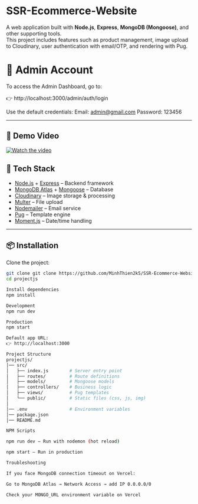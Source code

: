 # SSR-Ecommerce-Website

A web application built with **Node.js**, **Express**, **MongoDB (Mongoose)**, and other supporting tools.  
This project includes features such as product management, image upload to Cloudinary, user authentication with email/OTP, and rendering with Pug.

# 🔑 Admin Account

To access the Admin Dashboard, go to:

👉 http://localhost:3000/admin/auth/login

Use the default credentials:
Email: admin@gmail.com
Password: 123456

---
## 🎥 Demo Video
[![Watch the video](https://img.youtube.com/vi/lDsVRNv5X0s/0.jpg)](https://youtu.be/lDsVRNv5X0s)

## 🚀 Tech Stack

- [Node.js](https://nodejs.org/) + [Express](https://expressjs.com/) – Backend framework  
- [MongoDB Atlas](https://www.mongodb.com/atlas/database) + [Mongoose](https://mongoosejs.com/) – Database  
- [Cloudinary](https://cloudinary.com/) – Image storage & processing  
- [Multer](https://github.com/expressjs/multer) – File upload  
- [Nodemailer](https://nodemailer.com/) – Email service  
- [Pug](https://pugjs.org/) – Template engine  
- [Moment.js](https://momentjs.com/) – Date/time handling  

---

## 📦 Installation

Clone the project:

```bash
git clone git clone https://github.com/MinhThien2k5/SSR-Ecommerce-Website.git
cd projectjs

Install dependencies
npm install

Development
npm run dev

Production
npm start

Default app URL:
👉 http://localhost:3000

Project Structure
projectjs/
│── src/
│   ├── index.js        # Server entry point
│   ├── routes/         # Route definitions
│   ├── models/         # Mongoose models
│   ├── controllers/    # Business logic
│   ├── views/          # Pug templates
│   └── public/         # Static files (css, js, img)
│
│── .env                # Environment variables
│── package.json
│── README.md

NPM Scripts

npm run dev – Run with nodemon (hot reload)

npm start – Run in production

Troubleshooting

If you face MongoDB connection timeout on Vercel:

Go to MongoDB Atlas → Network Access → add IP 0.0.0.0/0

Check your MONGO_URL environment variable on Vercel






